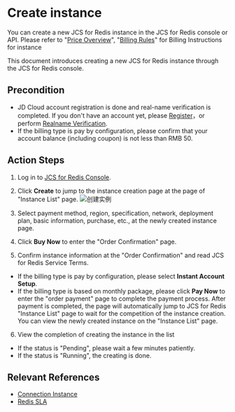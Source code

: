 # Create instance

You can create a new JCS for Redis instance in the JCS for Redis console or API. Please refer to "[Price Overview](../Pricing/Price-Overview.md)", "[Billing Rules](../Pricing/Billing-Rules.md)" for Billing Instructions for instance

This document introduces creating a new JCS for Redis instance through the JCS for Redis console.

## Precondition
- JD Cloud account registration is done and real-name verification is completed. If you don't have an account yet, please [Register](https://user.jdcloud.com/register)，or perform [Realname Verification](https://uc.jdcloud.com/account/certify).
- If the billing type is pay by configuration, please confirm that your account balance (including coupon) is not less than RMB 50.

## Action Steps
1. Log in to [JCS for Redis Console](https://redis-console.jdcloud.com/redis).

2. Click **Create** to jump to the instance creation page at the page of "Instance List" page.
   ![创建实例](https://github.com/jdcloudcom/cn/blob/master/image/Redis/create.png)

3. Select payment method, region, specification, network, deployment plan, basic information, purchase, etc., at the newly created instance page.

4. Click **Buy Now** to enter the "Order Confirmation" page.

5. Confirm instance information at the "Order Confirmation" and read JCS for Redis Service Terms.

  - If the billing type is pay by configuration, please select **Instant Account Setup**.
  - If the billing type is based on monthly package, please click **Pay Now** to enter the "order payment" page to complete the payment process.
After payment is completed, the page will automatically jump to JCS for Redis "Instance List" page to wait for the competition of the instance creation. You can view the newly created instance on the "Instance List" page.

6. View the completion of creating the instance in the list
  - If the status is "Pending", please wait a few minutes patiently.
  - If the status is "Running", the creating is done.

## Relevant References


- [Connection Instance](Connect-Instances.md)
- [Redis SLA](https://docs.jdcloud.com/en/product-service-agreement/caching-redis-service-level-agreement-sla)

